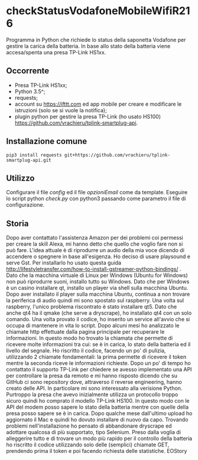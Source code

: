 # checkStatusVodafoneMobileWifiR216
Programma in Python che richiede lo status della saponetta Vodafone per gestire la carica della batteria.
In base allo stato della batteria viene accesa/spenta una presa TP-Link HS1xx.

## Occorrente
 - Presa TP-Link HS1xx;
 - Python 3.5^;
 - requests;
 - account su https://ifttt.com ed app mobile per creare e modificare le istruzioni (solo se si vuole la notifica);
 - plugin python per gestire la presa TP-Link (ho usato HS100) https://github.com/vrachieru/tplink-smartplug-api.
 
## Installazione comune
```
pip3 install requests git+https://github.com/vrachieru/tplink-smartplug-api.git
```

## Utilizzo
Configurare il file _config_ ed il file _opzioniEmail_ come da template.
Eseguire lo script python _check.py_ con python3 passando come parametro il file di configurazione.

## Storia
Dopo aver contattato l'assistenza Amazon per dei problemi coi permessi per creare la skill Alexa, mi hanno detto che quello che voglio fare non si può fare.
L'idea attuale è di riprodurre un audio della mia voce dicendo di accendere o spegnere in base all'esigenza.
Ho deciso di usare playsound e serve Gst. Per installarlo ho usato questa guida http://lifestyletransfer.com/how-to-install-gstreamer-python-bindings/  .
Dato che la macchina virtuale di Linux per Windows (Ubuntu for Windows) non può riprodurre suoni, installo tutto su Windows.
Dato che per Windows è un casino installare qt, installo un player via shell sulla macchina Ubuntu.
Dopo aver installato il player sulla macchina Ubuntu, continua a non trovare la periferica di audio quindi mi sono spostato sul raspberry.
Una volta sul raspberry, l'unico problema riscontrato è stato installare qt5. Dato che anche qt4 ha il qmake (che serve a dryscrape), ho installato qt4 con un solo comando.
Una volta provato il codice, ho inserito un service all'avvio che si occupa di mantenere in vita lo script.
Dopo alcuni mesi ho analizzato le chiamate http effettuate dalla pagina principale per recuperare le informazioni. In questo modo ho trovato la chiamata che permette di ricevere molte informazioni tra cui: se è in carica, lo stato della batteria ed il livello del segnale. Ho riscritto il codice, facendo un po' di pulizia, utilizzando 2 chiamate fondamentali: la prima permette di ricevere il token mentre la seconda riceve le informazioni richieste.
Dopo un po' di tempo ho contattato il supporto TP-Link per chiedere se avesso implementato una API per controllare la presa da remoto e mi hanno risposto dicendo che su GitHub ci sono repository dove, attraverso il reverse engineering, hanno creato delle API. In particolare mi sono interessato alla verisione Python. Purtroppo la presa che avevo inizialmente utilizza un protocollo troppo sicuro quindi ho comprato il modello TP-Link HS100. In questo modo con le API del modem posso sapere lo stato della batteria mentre con quelle della presa posso sapere se è in carica.
Dopo qualche mese dall'ultimo upload ho aggiornato il Mac e quindi ho dovuto installare di nuovo da capo. Trovando problemi nell'installazione ho pensato di abbandonare dryscrape ed adottare qualcosa di più supportato, tipo Selenium.
Preso dalla voglia di alleggerire tutto e di trovare un modo più rapido per il controllo della batteria ho riscritto il codice utilizzando solo delle (semplici) chiamate GET, prendendo prima il token e poi facendo richiesta delle statistiche.
EOStory
